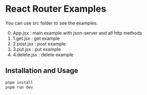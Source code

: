 # React Router Examples

You can use src folder to see the examples.

0. App.jsx : main example with json-server and all http methods
1. 1.get.jsx : get example
2. 2.post.jsx : post example
3. 3.put.jsx : put example
4. 4.delete.jsx : delete example

## Installation and Usage

```bash
pnpm install
pnpm run dev
```
